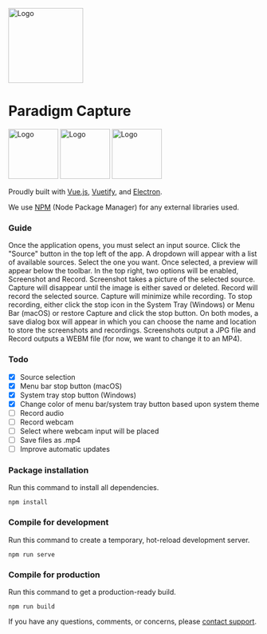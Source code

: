 [<img src="https://www.theparadigmdev.com/relay/img/paradigm.png" alt="Logo" width="150" height="150"></img>](https://www.theparadigmdev.com/)
# Paradigm Capture

<img src="https://upload.wikimedia.org/wikipedia/commons/thumb/9/95/Vue.js_Logo_2.svg/1200px-Vue.js_Logo_2.svg.png" alt="Logo" width="100" height="100"></img>
<img src="https://seeklogo.com/images/V/vuetify-logo-3BCF73C928-seeklogo.com.png" alt="Logo" width="100" height="100"></img>
<img src="https://external-content.duckduckgo.com/iu/?u=https%3A%2F%2Fupload.wikimedia.org%2Fwikipedia%2Fcommons%2Fthumb%2F9%2F91%2FElectron_Software_Framework_Logo.svg%2F1200px-Electron_Software_Framework_Logo.svg.png&f=1&nofb=1" alt="Logo" width="100" height="100"></img>

Proudly built with [Vue.js](https://vuejs.org/), [Vuetify](https://vuetifyjs.com), and [Electron](https://www.electronjs.org).

We use [NPM](https://npmjs.org/) (Node Package Manager) for any external libraries used.

### Guide
Once the application opens, you must select an input source. Click the "Source" button in the top left of the app. A dropdown will appear with a list of available sources. Select the one you want. Once selected, a preview will appear below the toolbar. In the top right, two options will be enabled, Screenshot and Record. Screenshot takes a picture of the selected source. Capture will disappear until the image is either saved or deleted. Record will record the selected source. Capture will minimize while recording. To stop recording, either click the stop icon in the System Tray (Windows) or Menu Bar (macOS) or restore Capture and click the stop button. On both modes, a save dialog box will appear in which you can choose the name and location to store the screenshots and recordings. Screenshots output a JPG file and Record outputs a WEBM file (for now, we want to change it to an MP4).

### Todo
- [x] Source selection
- [x] Menu bar stop button (macOS)
- [x] System tray stop button (Windows)
- [x] Change color of menu bar/system tray button based upon system theme
- [ ] Record audio
- [ ] Record webcam
- [ ] Select where webcam input will be placed
- [ ] Save files as .mp4
- [ ] Improve automatic updates

### Package installation
Run this command to install all dependencies.
```
npm install
```

### Compile for development
Run this command to create a temporary, hot-reload development server.
```
npm run serve
```

### Compile for production
Run this command to get a production-ready build.
```
npm run build
```

If you have any questions, comments, or concerns, please [contact support](mailto:paradigmdevelop@gmail.com).
